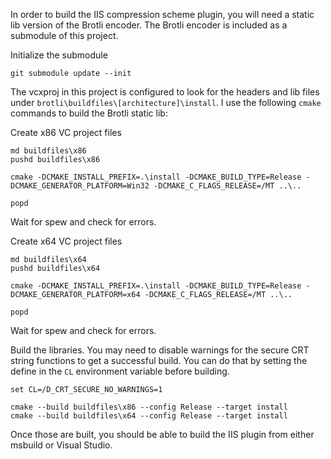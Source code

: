 In order to build the IIS compression scheme plugin, you will need a static lib version of the Brotli encoder.  The Brotli encoder is included as a submodule of this project.

Initialize the submodule
```
git submodule update --init
```

The vcxproj in this project is configured to look for the headers and lib files under `brotli\buildfiles\[architecture]\install`.  I use the following `cmake` commands to build the Brotli static lib:

Create x86 VC project files

```
md buildfiles\x86
pushd buildfiles\x86

cmake -DCMAKE_INSTALL_PREFIX=.\install -DCMAKE_BUILD_TYPE=Release -DCMAKE_GENERATOR_PLATFORM=Win32 -DCMAKE_C_FLAGS_RELEASE=/MT ..\..

popd
```

Wait for spew and check for errors.

Create x64 VC project files

```
md buildfiles\x64
pushd buildfiles\x64

cmake -DCMAKE_INSTALL_PREFIX=.\install -DCMAKE_BUILD_TYPE=Release -DCMAKE_GENERATOR_PLATFORM=x64 -DCMAKE_C_FLAGS_RELEASE=/MT ..\..

popd
```

Wait for spew and check for errors.

Build the libraries.  You may need to disable warnings for the secure CRT string functions to get a successful build.  You can do that by setting the define in the `CL` environment variable before building.

```
set CL=/D_CRT_SECURE_NO_WARNINGS=1

cmake --build buildfiles\x86 --config Release --target install
cmake --build buildfiles\x64 --config Release --target install
```

Once those are built, you should be able to build the IIS plugin from either msbuild or Visual Studio.
